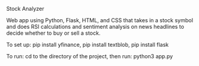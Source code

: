 Stock Analyzer

Web app using Python, Flask, HTML, and CSS that takes in a stock symbol and does RSI calculations and sentiment analysis on news headlines to decide whether to buy or sell a stock.

To set up:
pip install yfinance, 
pip install textblob, 
pip install flask

To run:
cd to the directory of the project, then run: python3 app.py
